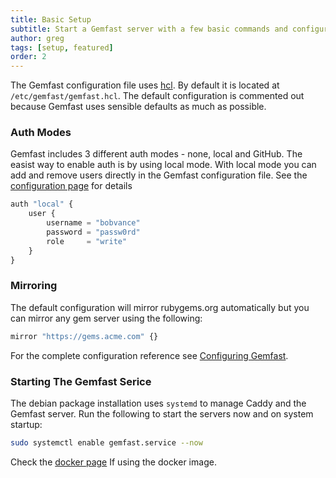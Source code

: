 ```yaml
---
title: Basic Setup
subtitle: Start a Gemfast server with a few basic commands and configurations. For more detailed configuration see "Configuring Gemfast".
author: greg
tags: [setup, featured]
order: 2
---
```


The Gemfast configuration file uses [hcl](https://github.com/hashicorp/hcl). By default it is located at `/etc/gemfast/gemfast.hcl`. The default configuration is commented out because Gemfast uses sensible defaults as much as possible. 

### Auth Modes

Gemfast includes 3 different auth modes - none, local and GitHub. The easist way to enable auth is by using local mode. With local mode you can add and remove users directly in the Gemfast configuration file. See the [configuration page](../configuration) for details

```terraform
auth "local" {
    user {
        username = "bobvance"
        password = "passw0rd"
        role     = "write"
    }
}
```

### Mirroring

The default configuration will mirror rubygems.org automatically but you can mirror any gem server using the following:

```terraform
mirror "https://gems.acme.com" {}
```

For the complete configuration reference see [Configuring Gemfast](/docs/configuration).

### Starting The Gemfast Serice

The debian package installation uses `systemd` to manage Caddy and the Gemfast server. Run the following to start the servers now and on system startup:

```bash
sudo systemctl enable gemfast.service --now
```

Check the [docker page](../docker) If using the docker image.